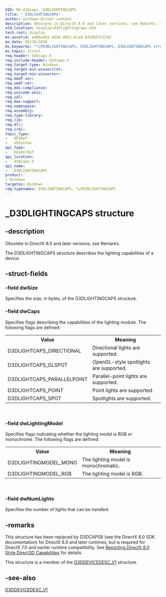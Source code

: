 ```yaml
---
UID: NS:d3dcaps._D3DLIGHTINGCAPS
title: "_D3DLIGHTINGCAPS"
author: windows-driver-content
description: Obsolete in DirectX 8.0 and later versions; see Remarks. The D3DLIGHTINGCAPS structure describes the lighting capabilities of a device.
old-location: display\d3dlightingcaps.htm
tech.root: display
ms.assetid: ea8ba463-e8dd-4952-bcad-6fe565fe3292
ms.date: 05/10/2018
ms.keywords: "*LPD3DLIGHTINGCAPS, D3DLIGHTINGCAPS, D3DLIGHTINGCAPS structure [Display Devices], LPD3DLIGHTINGCAPS, LPD3DLIGHTINGCAPS structure pointer [Display Devices], _D3DLIGHTINGCAPS, d3dcaps/D3DLIGHTINGCAPS, d3dcaps/LPD3DLIGHTINGCAPS, d3dstrct_98470d9f-b4ed-49ee-9c0f-34c991916de3.xml, display.d3dlightingcaps"
ms.topic: struct
req.header: d3dcaps.h
req.include-header: D3dcaps.h
req.target-type: Windows
req.target-min-winverclnt: 
req.target-min-winversvr: 
req.kmdf-ver: 
req.umdf-ver: 
req.ddi-compliance: 
req.unicode-ansi: 
req.idl: 
req.max-support: 
req.namespace: 
req.assembly: 
req.type-library: 
req.lib: 
req.dll: 
req.irql: 
topic_type:
-	APIRef
-	kbSyntax
api_type:
-	HeaderDef
api_location:
-	d3dcaps.h
api_name:
-	D3DLIGHTINGCAPS
product:
- Windows
targetos: Windows
req.typenames: D3DLIGHTINGCAPS, *LPD3DLIGHTINGCAPS
---
```


# _D3DLIGHTINGCAPS structure


## -description



   Obsolete in DirectX 8.0 and later versions; see Remarks.
   

The D3DLIGHTINGCAPS structure describes the lighting capabilities of a device.


## -struct-fields




### -field dwSize

Specifies the size, in bytes, of the D3DLIGHTINGCAPS structure. 


### -field dwCaps

 Specifies flags describing the capabilities of the lighting module. The following flags are defined:   
  
  
  

<table>
<tr>
<th>Value</th>
<th>Meaning</th>
</tr>
<tr>
<td>D3DLIGHTCAPS_DIRECTIONAL</td>
<td>Directional lights are supported. 
</td>
</tr>
<tr>
<td>D3DLIGHTCAPS_GLSPOT</td>
<td>OpenGL-style spotlights are supported.</td>
</tr>
<tr>
<td>D3DLIGHTCAPS_PARALLELPOINT</td>
<td>Parallel-point lights are supported.</td>
</tr>
<tr>
<td>D3DLIGHTCAPS_POINT</td>
<td>Point lights are supported.</td>
</tr>
<tr>
<td>D3DLIGHTCAPS_SPOT</td>
<td>Spotlights are supported. 
</td>
</tr>
</table>
 


### -field dwLightingModel

 Specifies flags indicating whether the lighting model is RGB or monochrome. The following flags are defined: 

<table>
<tr>
<th>Value</th>
<th>Meaning</th>
</tr>
<tr>
<td>D3DLIGHTINGMODEL_MONO </td>
<td>The lighting model is monochromatic. 
 </td>
</tr>
<tr>
<td>D3DLIGHTINGMODEL_RGB</td>
<td>The lighting model is RGB. 
</td>
</tr>
</table>
 


### -field dwNumLights

Specifies the number of lights that can be handled.


## -remarks



This structure has been replaced by D3DCAPS8 (see the DirectX 8.0 SDK documentation) for DirectX 8.0 and later runtimes, but is required for DirectX 7.0 and earlier runtime compatibility. See <a href="https://msdn.microsoft.com/a03a7cbc-95be-4251-8e3a-bef4a093f03d">Reporting DirectX 8.0 Style Direct3D Capabilities</a> for details.

This structure is a member of the <a href="https://msdn.microsoft.com/library/windows/hardware/ff544689">D3DDEVICEDESC_V1</a> structure.




## -see-also




<a href="https://msdn.microsoft.com/library/windows/hardware/ff544689">D3DDEVICEDESC_V1</a>
 

 

